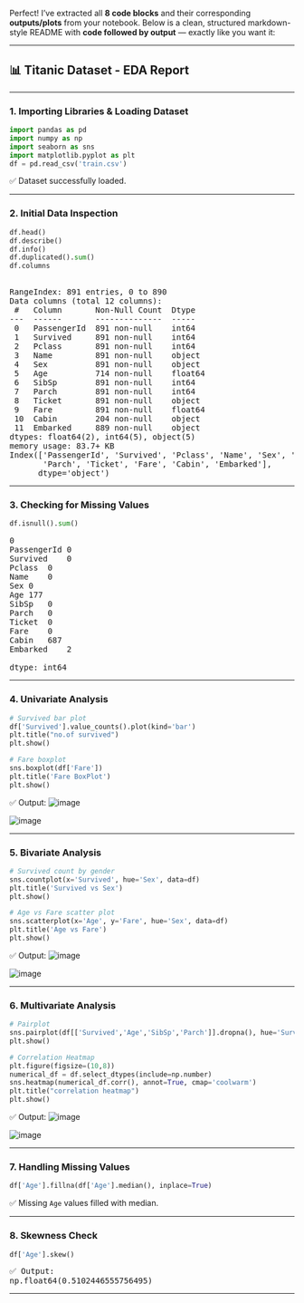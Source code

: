 Perfect! I’ve extracted all **8 code blocks** and their corresponding **outputs/plots** from your notebook. Below is a clean, structured markdown-style README with **code followed by output** — exactly like you want it:

---

## 📊 Titanic Dataset - EDA Report

---

### **1. Importing Libraries & Loading Dataset**

```python
import pandas as pd 
import numpy as np
import seaborn as sns
import matplotlib.pyplot as plt
df = pd.read_csv('train.csv')
```

✅ Dataset successfully loaded.

---

### **2. Initial Data Inspection**

```python
df.head()
df.describe()
df.info()
df.duplicated().sum()
df.columns
```

<pre>
  <class 'pandas.core.frame.DataFrame'>
RangeIndex: 891 entries, 0 to 890
Data columns (total 12 columns):
 #   Column       Non-Null Count  Dtype  
---  ------       --------------  -----  
 0   PassengerId  891 non-null    int64  
 1   Survived     891 non-null    int64  
 2   Pclass       891 non-null    int64  
 3   Name         891 non-null    object 
 4   Sex          891 non-null    object 
 5   Age          714 non-null    float64
 6   SibSp        891 non-null    int64  
 7   Parch        891 non-null    int64  
 8   Ticket       891 non-null    object 
 9   Fare         891 non-null    float64
 10  Cabin        204 non-null    object 
 11  Embarked     889 non-null    object 
dtypes: float64(2), int64(5), object(5)
memory usage: 83.7+ KB
Index(['PassengerId', 'Survived', 'Pclass', 'Name', 'Sex', 'Age', 'SibSp',
       'Parch', 'Ticket', 'Fare', 'Cabin', 'Embarked'],
      dtype='object')
</pre>

---

### **3. Checking for Missing Values**

```python
df.isnull().sum()
```

<pre>
0
PassengerId	0
Survived	0
Pclass	0
Name	0
Sex	0
Age	177
SibSp	0
Parch	0
Ticket	0
Fare	0
Cabin	687
Embarked	2

dtype: int64
</pre>

---

### **4. Univariate Analysis**

```python
# Survived bar plot
df['Survived'].value_counts().plot(kind='bar')
plt.title("no.of survived")
plt.show()

# Fare boxplot
sns.boxplot(df['Fare'])
plt.title('Fare BoxPlot')
plt.show()
```

✅ Output:
![image](https://github.com/user-attachments/assets/0d4e8d3d-7a81-4f79-9a14-6b14a0869e39)

![image](https://github.com/user-attachments/assets/014bf5c0-9ac3-49e2-9e92-39492c91ea63)



---

### **5. Bivariate Analysis**

```python
# Survived count by gender
sns.countplot(x='Survived', hue='Sex', data=df)
plt.title('Survived vs Sex')
plt.show()

# Age vs Fare scatter plot
sns.scatterplot(x='Age', y='Fare', hue='Sex', data=df)
plt.title('Age vs Fare')
plt.show()
```

✅ Output:
![image](https://github.com/user-attachments/assets/d873e3ce-6308-42d5-925d-a08062ddc68f)

![image](https://github.com/user-attachments/assets/079f99c4-319c-4a38-8583-9d21f2b26763)


---

### **6. Multivariate Analysis**

```python
# Pairplot
sns.pairplot(df[['Survived','Age','SibSp','Parch']].dropna(), hue='Survived')
plt.show()

# Correlation Heatmap
plt.figure(figsize=(10,8))
numerical_df = df.select_dtypes(include=np.number)
sns.heatmap(numerical_df.corr(), annot=True, cmap='coolwarm')
plt.title("correlation heatmap")
plt.show()
```

✅ Output:
![image](https://github.com/user-attachments/assets/04f8cce5-5f51-438e-a208-9abb2dfc4e41)


![image](https://github.com/user-attachments/assets/60d1a8de-bf9c-4a1e-afa7-f931f99f2ac7)


---

### **7. Handling Missing Values**

```python
df['Age'].fillna(df['Age'].median(), inplace=True)
```

✅ Missing `Age` values filled with median.

---

### **8. Skewness Check**

```python
df['Age'].skew()
```

<pre>
✅ Output:
np.float64(0.5102446555756495)
</pre>

---
